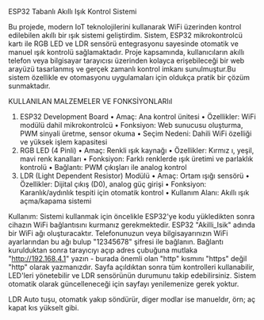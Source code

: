 ESP32 Tabanlı Akıllı Işık Kontrol Sistemi

Bu projede, modern IoT teknolojilerini kullanarak WiFi üzerinden kontrol edilebilen akıllı bir ışık sistemi geliştirdim. Sistem, ESP32 mikrokontrolcü kartı ile RGB LED ve LDR sensörü entegrasyonu sayesinde otomatik ve manuel ışık kontrolü sağlamaktadır.
Proje kapsamında, kullanıcıların akıllı telefon veya bilgisayar tarayıcısı üzerinden kolayca erişebileceği bir web arayüzü tasarlanmış ve gerçek zamanlı kontrol imkanı sunulmuştur.Bu sistem özellikle ev otomasyonu uygulamaları için oldukça pratik bir çözüm sunmaktadır.

KULLANILAN MALZEMELER VE FONKSİYONLARIıI
1. ESP32 Development Board
•	Amaç: Ana kontrol ünitesi
•	Özellikler: WiFi modülü dahil mikrokontrolcü
•	Fonksiyon: Web sunucusu oluşturma, PWM sinyali üretme, sensor okuma
•	Seçim Nedeni: Dahili WiFi özelliği ve yüksek işlem kapasitesi
2. RGB LED (4 Pinli)
•	Amaç: Renkli ışık kaynağı
•	Özellikler: Kırmız ı, yeşil, mavi renk kanalları
•	Fonksiyon: Farklı renklerde ışık üretimi ve parlaklık kontrolü
•	Bağlantı: PWM çıkışları ile analog kontrol
3. LDR (Light Dependent Resistor) Modülü
•	Amaç: Ortam ışığı sensörü
•	Özellikler: Dijital çıkış (D0), analog güç girişi
•	Fonksiyon: Karanlık/aydınlık tespiti için otomatik kontrol
•	Kullanım Alanı: Akıllı ışık açma/kapama sistemi

Kullanım:
Sistemi kullanmak için öncelikle ESP32'ye kodu yükledikten sonra cihazın WiFi bağlantısını kurmanız gerekmektedir. ESP32 "Akilli_Isik" adında bir WiFi ağı oluşturacaktır. Telefonunuzun veya bilgisayarınızın WiFi ayarlarından bu ağı bulup "12345678" şifresi ile bağlanın. Bağlantı kurulduktan sonra tarayıcıyı açıp adres çubuğuna mutlaka "http://192.168.4.1" yazın - burada önemli olan "http" kısmını "https" değil "http" olarak yazmanızdır. Sayfa açıldıktan sonra tüm kontrolleri kullanabilir, LED'leri yönetebilir ve LDR sensörünün durumunu takip edebilirsiniz. Sistem otomatik olarak güncelleneceği için sayfayı yenilemenize gerek yoktur.

LDR Auto tuşu, otomatık yakıp söndürür, diger modlar ise manueldır, örn; aç kapat kıs yükselt gibi.
